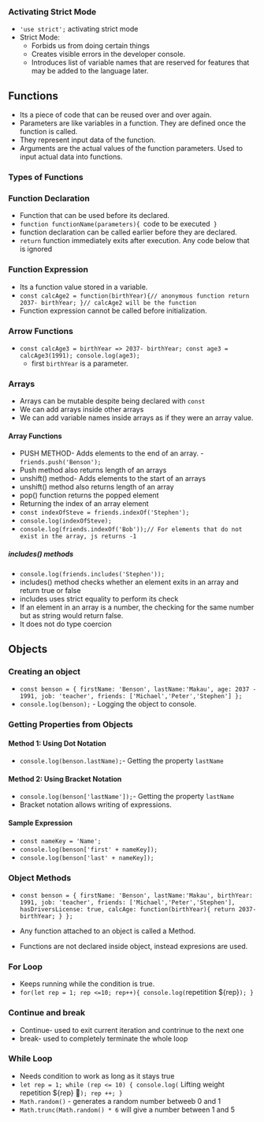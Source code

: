 ### Activating Strict Mode
- `'use strict';` activating strict mode
- Strict Mode:
    - Forbids us from doing certain things
    - Creates visible errors in the developer console.
    - Introduces list of variable names that are reserved for features that may be added to the language later.

## Functions
- Its a piece of code that can be reused over and over again. 
- Parameters are like variables in a function. They are defined once the function is called. 
- They represent input data of the function. 
- Arguments are the actual values of the function parameters. Used to input actual data into functions. 
### Types of Functions
### Function Declaration
- Function that can be used before its declared. 
-  `function functionName(parameters){
    `code to be executed`
   }`
- function declaration can be called earlier before they are declared.
-  `return` function immediately exits after execution. Any code below that is ignored
### Function Expression
- Its a function value stored in a variable. 
-  `const calcAge2 = function(birthYear){// anonymous function
    return 2037- birthYear;
    }// calcAge2 will be the function`
- Function expression cannot be called before initialization.
### Arrow Functions
- `const calcAge3 = birthYear => 2037- birthYear;
   const age3 = calcAge3(1991);
   console.log(age3);`
   - first  `birthYear` is a parameter.

### Arrays
- Arrays can be mutable despite being declared with `const`
- We can add arrays inside other arrays
- We can add variable names inside arrays as if they were an array value.

#### Array Functions
- PUSH METHOD- Adds elements to the end of an array. - `friends.push('Benson');`
- Push method also returns length of an arrays
- unshift() method- Adds elements to the start of an arrays
- unshift() method also returns length of an array
- pop() function returns the popped element
- Returning the index of an array element
- `const indexOfSteve = friends.indexOf('Stephen');`
- `console.log(indexOfSteve);`
- `console.log(friends.indexOf('Bob'));// For elements that do not exist in the array, js returns -1`
##### includes() methods
- `console.log(friends.includes('Stephen'));`
- includes() method checks whether an element exits in an array and return true or false
- includes uses strict equality to perform its check
- If an element in an array is a number, the checking for the same number but as string would return false. 
- It does not do type coercion

## Objects
### Creating an object
- `const benson = {
    firstName: 'Benson',
    lastName:'Makau',
    age: 2037 - 1991,
    job: 'teacher',
    friends: ['Michael','Peter','Stephen']
};`
- `console.log(benson);` - Logging the object to console.

### Getting Properties from Objects
#### Method 1: Using Dot Notation
- `console.log(benson.lastName);`- Getting the property `lastName`

#### Method 2: Using Bracket Notation
- `console.log(benson['lastName']);`- Getting the property `lastName`
- Bracket notation allows writing of expressions. 
#### Sample Expression
- `const nameKey = 'Name';`
- `console.log(benson['first' + nameKey]);`
- `console.log(benson['last' + nameKey]);`
    
### Object Methods
- `const benson = {
    firstName: 'Benson',
    lastName:'Makau',
    birthYear: 1991,
    job: 'teacher',
    friends: ['Michael','Peter','Stephen'],
    hasDriversLicense: true,
    calcAge: function(birthYear){
        return 2037- birthYear;
    }
 };`

- Any function attached to an object is called a Method. 
- Functions are not declared inside object, instead expresions are used.

### For Loop
- Keeps running while the condition is true.
- `for(let rep = 1; rep <=10; rep++){
    console.log(`repetition ${rep}`);
}`
### Continue and break
- Continue- used to exit current iteration and contrinue to the next one
- break- used to completely terminate the whole loop

### While Loop
- Needs condition to work as long as it stays true
- `let rep = 1;
while (rep <= 10) {
    console.log(` Lifting weight repetition ${rep} 🤩`);
    rep ++;
}`
- `Math.random()` - generates a random number betweeb 0 and 1
- `Math.trunc(Math.random() * 6` will give a number between 1 and 5